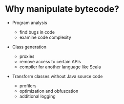 # Why manipulate bytecode?

- Program analysis
  - find bugs in code
  - examine code complexity

- Class generation
  - proxies
  - remove access to certain APIs
  - compiler for another language like Scala

- Transform classes without Java source code
  - profilers
  - optimization and obfuscation
  - additional logging
